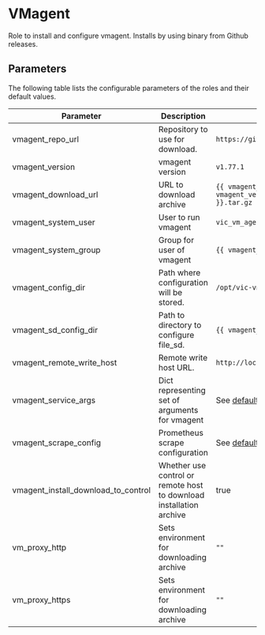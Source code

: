 # VMagent

Role to install and configure vmagent. Installs by using binary from Github releases.

## Parameters

The following table lists the configurable parameters of the roles and their default values.

| Parameter                           | Description                                                         | Default                                                                                               |
|-------------------------------------|---------------------------------------------------------------------|-------------------------------------------------------------------------------------------------------|
| vmagent_repo_url                    | Repository to use for download.                                     | `https://github.com/VictoriaMetrics/VictoriaMetrics`                                                  |
| vmagent_version                     | vmagent version                                                     | `v1.77.1`                                                                                             |
| vmagent_download_url                | URL to download archive                                             | `{{ vmagent_repo_url }}/releases/download/{{ vmagent_version }}/vmutils-{{ vmagent_version }}.tar.gz` |
| vmagent_system_user                 | User to run vmagent                                                 | `vic_vm_agent`                                                                                        |
| vmagent_system_group                | Group for user of vmagent                                           | `{{ vmagent_system_user }}`                                                                           |
| vmagent_config_dir                  | Path where configuration will be stored.                            | `/opt/vic-vmagent`                                                                                    |
| vmagent_sd_config_dir               | Path to directory to configure file_sd.                             | `{{ vmagent_config_dir }}/file_sd_configs`                                                            |
| vmagent_remote_write_host           | Remote write host URL.                                              | `http://localhost:8428`                                                                               |
| vmagent_service_args                | Dict representing set of arguments for vmagent                      | See [defaults](defaults/main.yml)                                                                     |
| vmagent_scrape_config               | Prometheus scrape configuration                                     | See [defaults](defaults/main.yml)                                                                     |
| vmagent_install_download_to_control | Whether use control or remote host to download installation archive | true                                                                                                  |
| vm_proxy_http                       | Sets environment for downloading archive                            | `""`                                                                                                  |
| vm_proxy_https                      | Sets environment for downloading archive                            | `""`                                                                                                  |
